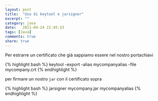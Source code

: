 ```yaml
---
layout: post
title:  "Uso di keytool e jarsigner"
excerpt: ""
category: java
date:   2011-04-24 22:45:33
tags: [Java]
comments: true
share: true
---
```


Per estrarre un certificato che già sappiamo essere nel nostro portachiavi

{% highlight bash %} 
keytool -export -alias mycompanyalias -file mycompany.crt
{% endhighlight %}

per firmare un nostro `jar` con il certificato sopra

{% highlight bash %} 
jarsigner mycompany.jar mycompanyalias
{% endhighlight %}

